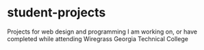 # student-projects
Projects for web design and programming I am working on, or have completed while attending Wiregrass Georgia Technical College
